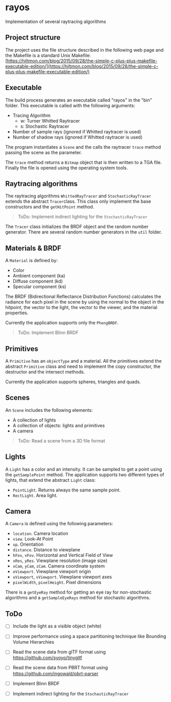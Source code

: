 # rayos
Implementation of several raytracing algorithms

## Project structure
The project uses the file structure described in the following web page and the Makefile is a standard Unix Makefile:
[https://hiltmon.com/blog/2015/09/28/the-simple-c-plus-plus-makefile-executable-edition/](https://hiltmon.com/blog/2015/09/28/the-simple-c-plus-plus-makefile-executable-edition/)

## Executable
The build process generates an executable called "rayos" in the "bin" folder. This executable is called with the following arguments:

- Tracing Algorithm
  - w: Turner Whitted Raytracer
  - s: Stochastic Raytracer
- Number of sample rays (ignored if Whitted raytracer is used)
- Number of shadow rays (ignored if Whitted raytracer is used)

The program instantiates a `Scene` and the calls the raytracer `trace` method passing the scene as the parameter.

The `trace` method returns a `Bitmap` object that is then written to a TGA file. Finally the file is opened using the operating system tools.

## Raytracing algorithms

The raytracing algorithms `WhittedRayTracer` and `StochasticRayTracer` extends the abstract `Tracer`class. This class only implement the base constructors and the `getHitPoint` method.

> ToDo: Implement indirect lighting for the `StochasticRayTracer`

The `Tracer` class initializes the BRDF object and the random number generator. There are several random number generators in the `util` folder. 

## Materials & BRDF

A `Material` is defined by:

- Color
- Ambient component (ka)
- Diffuse component (kd)
- Specular component (ks)

The BRDF (Bidirectional Reflectance Distribution Functions) calculates the radiance for each pixel in the scene by using the normal to the object in the hitpoint, the vector to the light, the vector to the viewer, and the material properties.

Currently the application supports only the `PhongBRDF`.

> ToDo: Implement Blinn BRDF

## Primitives

A `Primitive` has an `objectType` and a material. All the primitives extend the abstract `Primitive` class and need to implement the copy constructor, the destructor and the intersect methods.

Currently the application supports spheres, triangles and quads.

## Scenes

An `Scene` includes the following elements:

- A collection of lights
- A collection of objects: lights and primitives
- A camera

> ToDo: Read a scene from a 3D file format

## Lights

A `Light` has a color and an intensity. It can be sampled to get a point using the `getSamplePoint` method. The application supports two different types of lights, that extend the abstract `Light` class:

- `PointLight`. Returns always the same sample point.
- `RectLight`. Area light.

## Camera

A `Camera` is defined using the following parameters:

- `location`. Camera location
- `view`. Look-At Point
- `up`. Orientation
- `distance`. Distance to viewplane
- `hFov`, `vFov`. Horizontal and Vertical Field of View
- `xRes`, `yRes`. Viewplane resolution (image size)
- `xCam`, `yCam`, `zCam`. Camera coordinate system
- `oViewport`. Viewplane viewport origin
- `uViewport`, `vViewport`. Viewplane viewport axes
- `pixelWidth`, `pixelHeight`. Pixel dimensions

There is a `getEyeRay` method for getting an eye ray for non-stochastic algorithms and a `getSampleEyeRays` method for stochastic algorithms.

## ToDo

- [ ] Include the light as a visible object (white)
- [ ] Improve performance using a space partitioning technique like Bounding Volume Hierarchies
- [ ] Read the scene data from glTF format using https://github.com/syoyo/tinygltf 
- [ ] Read the scene data from PBRT format using https://github.com/ingowald/pbrt-parser
- [ ] Implement Blinn BRDF
- [ ] Implement indirect lighting for the `StochasticRayTracer`

